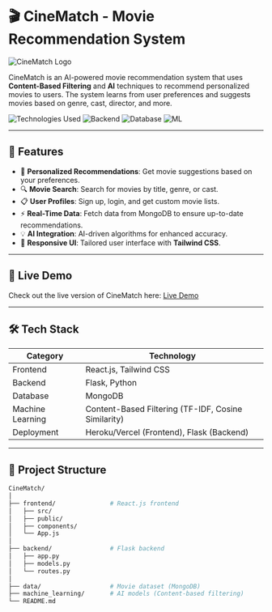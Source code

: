 # 🎬 CineMatch - Movie Recommendation System

![CineMatch Logo](https://www.google.com/url?sa=i&url=https%3A%2F%2Ftechieyantechnologies.com%2Fmovie-recommender-system-application%2F&psig=AOvVaw0s0eR9NR3eGP0ICY0tcuNW&ust=1729680719245000&source=images&cd=vfe&opi=89978449&ved=0CBQQjRxqFwoTCJCgqPfooYkDFQAAAAAdAAAAABAh) <!-- Add your project logo here -->

CineMatch is an AI-powered movie recommendation system that uses **Content-Based Filtering** and **AI** techniques to recommend personalized movies to users. The system learns from user preferences and suggests movies based on genre, cast, director, and more.

![Technologies Used](https://img.shields.io/badge/Frontend-React.js-blue)
![Backend](https://img.shields.io/badge/Backend-Flask-orange)
![Database](https://img.shields.io/badge/Database-MongoDB-green)
![ML](https://img.shields.io/badge/MachineLearning-ContentBased-blueviolet)

---

## 🌟 Features

- 🎥 **Personalized Recommendations**: Get movie suggestions based on your preferences.
- 🔍 **Movie Search**: Search for movies by title, genre, or cast.
- 📋 **User Profiles**: Sign up, login, and get custom movie lists.
- ⚡ **Real-Time Data**: Fetch data from MongoDB to ensure up-to-date recommendations.
- 💡 **AI Integration**: AI-driven algorithms for enhanced accuracy.
- 🎨 **Responsive UI**: Tailored user interface with **Tailwind CSS**.

---

## 🚀 Live Demo

Check out the live version of CineMatch here: [Live Demo](https://your-demo-link.com)

---

## 🛠️ Tech Stack

| **Category**    | **Technology**                       |
|-----------------|--------------------------------------|
| Frontend        | React.js, Tailwind CSS               |
| Backend         | Flask, Python                        |
| Database        | MongoDB                              |
| Machine Learning| Content-Based Filtering (TF-IDF, Cosine Similarity) |
| Deployment      | Heroku/Vercel (Frontend), Flask (Backend) |

---

## 📂 Project Structure

```bash
CineMatch/
│
├── frontend/               # React.js frontend
│   ├── src/
│   ├── public/
│   ├── components/
│   └── App.js
│
├── backend/                # Flask backend
│   ├── app.py
│   ├── models.py
│   └── routes.py
│
├── data/                   # Movie dataset (MongoDB)
├── machine_learning/       # AI models (Content-based filtering)
└── README.md
